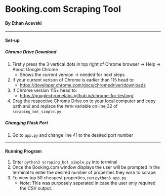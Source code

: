 # Booking.com Scraping Tool

####  By Ethan Acevski
---

#### Set-up

##### Chrome Drive Download
1.  Firstly press the 3 vertical dots in top right of Chrome browser -> Help 
    -> About Google Chrome
    - Shows the current version -> needed for next steps
2.  If your current verison of Chrome is earlier than 115 head to:
    - https://developer.chrome.com/docs/chromedriver/downloads 
3.  If Chrome version 115+ head to:
    - https://googlechromelabs.github.io/chrome-for-testing/
4. Drag the respective Chrome Drive on to your local computer and copy path and
    and replace the `PATH` variable on line 32 of `scraping_bot_simple.py`

##### Changing Flask Port
1. Go to `app.py` and change line 41 to the desired port number

---
#### Running Program
1. Enter `python3 scraping_bot_simple.py` into terminal
2. Once the Booking.com window displays the user will be prompted in the 
    terminal to enter the desired number of properties they wish to scrape
3. To view top 50 cheapest properties, run `python3 app.py`
    - *Note*: This was purposely seperated in case the user only required the
    CSV output. 


